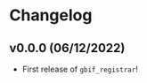 # Changelog

<!--next-version-placeholder-->

## v0.0.0 (06/12/2022)

- First release of `gbif_registrar`!